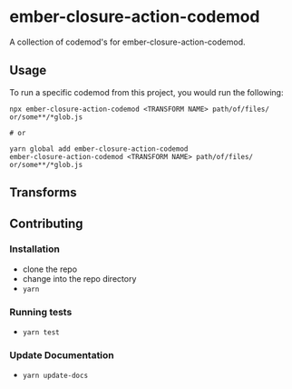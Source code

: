 # ember-closure-action-codemod


A collection of codemod's for ember-closure-action-codemod.

## Usage

To run a specific codemod from this project, you would run the following:

```
npx ember-closure-action-codemod <TRANSFORM NAME> path/of/files/ or/some**/*glob.js

# or

yarn global add ember-closure-action-codemod
ember-closure-action-codemod <TRANSFORM NAME> path/of/files/ or/some**/*glob.js
```

## Transforms

<!--TRANSFORMS_START-->
<!--TRANSFORMS_END-->

## Contributing

### Installation

* clone the repo
* change into the repo directory
* `yarn`

### Running tests

* `yarn test`

### Update Documentation

* `yarn update-docs`
